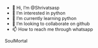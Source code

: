 - 👋 Hi, I’m @Shrivatsasp
- 👀 I’m interested in python
- 🌱 I’m currently learning python
- 💞️ I’m looking to collaborate on github
- 📫 How to reach me through whatsapp

<!---
Shrivatsasp/Day1 is a ✨ special ✨ repository because its `README.md` (this file) appears on your GitHub profile.
You can click the Preview link to take a look at your changes.
--->
SoulMortal
